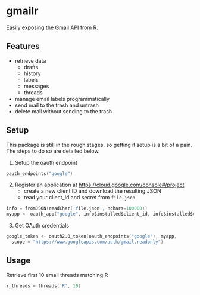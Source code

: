 # gmailr #
Easily exposing the [Gmail API](https://developers.google.com/gmail/api/overview) from R.

## Features ##
- retrieve data
  - drafts
  - history
  - labels
  - messages
  - threads
- manage email labels programmatically
- send mail to the trash and untrash
- delete mail without sending to the trash

## Setup ##
This package is still in the rough stages, so getting it setup is a bit of a pain. The steps to do so are detailed below.

1. Setup the oauth endpoint

  ```s
  oauth_endpoints("google")
  ```
2. Register an application at https://cloud.google.com/console#/project
   - create a new client ID and download the resulting JSON
   - read your client_id and secret from `file.json`

  ```s
  info = fromJSON(readChar('file.json', nchars=100000))
  myapp <- oauth_app("google", info$installed$client_id, info$installed$client_secret)
  ```
3. Get OAuth credentials

  ```s
  google_token <- oauth2.0_token(oauth_endpoints("google"), myapp,
    scope = "https://www.googleapis.com/auth/gmail.readonly")
  ```

## Usage ##

Retrieve first 10 email threads matching R

```s
r_threads = threads('R', 10)
```
